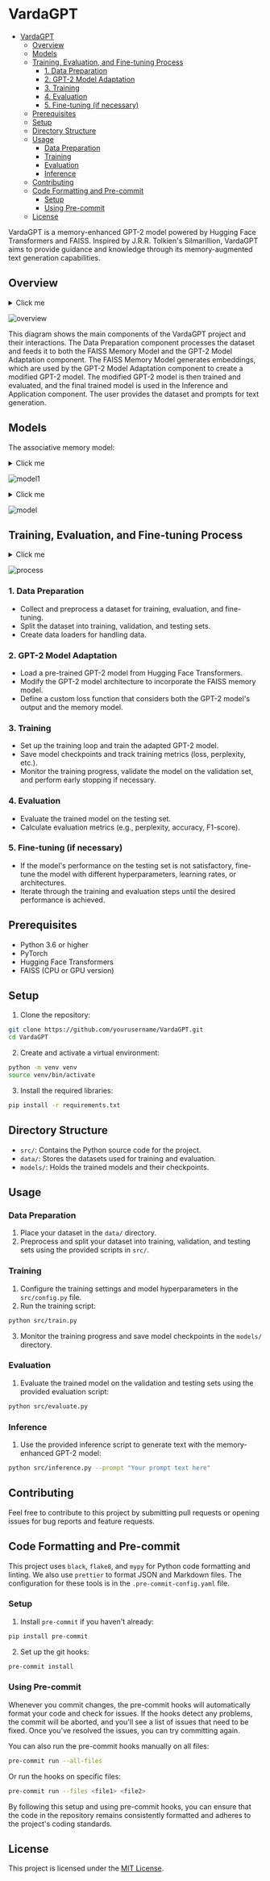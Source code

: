 # VardaGPT

<!-- START doctoc generated TOC please keep comment here to allow auto update -->
<!-- DON'T EDIT THIS SECTION, INSTEAD RE-RUN doctoc TO UPDATE -->

- [VardaGPT](#vardagpt)
  - [Overview](#overview)
  - [Models](#models)
  - [Training, Evaluation, and Fine-tuning Process](#training-evaluation-and-fine-tuning-process)
    - [1. Data Preparation](#1-data-preparation)
    - [2. GPT-2 Model Adaptation](#2-gpt-2-model-adaptation)
    - [3. Training](#3-training)
    - [4. Evaluation](#4-evaluation)
    - [5. Fine-tuning (if necessary)](#5-fine-tuning-if-necessary)
  - [Prerequisites](#prerequisites)
  - [Setup](#setup)
  - [Directory Structure](#directory-structure)
  - [Usage](#usage)
    - [Data Preparation](#data-preparation)
    - [Training](#training)
    - [Evaluation](#evaluation)
    - [Inference](#inference)
  - [Contributing](#contributing)
  - [Code Formatting and Pre-commit](#code-formatting-and-pre-commit)
    - [Setup](#setup-1)
    - [Using Pre-commit](#using-pre-commit)
  - [License](#license)

<!-- END doctoc generated TOC please keep comment here to allow auto update -->

VardaGPT is a memory-enhanced GPT-2 model powered by Hugging Face Transformers
and FAISS. Inspired by J.R.R. Tolkien's Silmarillion, VardaGPT aims to provide
guidance and knowledge through its memory-augmented text generation
capabilities.

## Overview

<details>
  <summary>Click me</summary>

```plantuml
@startuml
!define AWSPUML https://raw.githubusercontent.com/awslabs/aws-icons-for-plantuml/v14.0

actor User

skinparam component {
  BackgroundColor<<Data Preparation>> LightSkyBlue
  BackgroundColor<<FAISS Memory>> Plum
  BackgroundColor<<GPT-2 Adaptation>> LightGreen
  BackgroundColor<<Training>> LightSalmon
  BackgroundColor<<Inference>> LightCoral
  BorderColor Black
  FontName Arial
}

package "VardaGPT" {
  [Data Preparation]<<Data Preparation>> --> [FAISS Memory]<<FAISS Memory>>
  [Data Preparation]<<Data Preparation>> --> [GPT-2 Adaptation]<<GPT-2 Adaptation>>

  [FAISS Memory]<<FAISS Memory>> --> [GPT-2 Adaptation]<<GPT-2 Adaptation>>
  [GPT-2 Adaptation]<<GPT-2 Adaptation>> --> [Training]<<Training>>

  [Training]<<Training>> --> [Inference]<<Inference>>
  [FAISS Memory]<<FAISS Memory>> --> [Inference]<<Inference>>

  User --> [Data Preparation]<<Data Preparation>> : Dataset
  User --> [Inference]<<Inference>> : Prompts
}

@enduml
```

</details>

![overview](./assets/README.svg)

This diagram shows the main components of the VardaGPT project and their
interactions. The Data Preparation component processes the dataset and feeds it
to both the FAISS Memory Model and the GPT-2 Model Adaptation component. The
FAISS Memory Model generates embeddings, which are used by the GPT-2 Model
Adaptation component to create a modified GPT-2 model. The modified GPT-2 model
is then trained and evaluated, and the final trained model is used in the
Inference and Application component. The user provides the dataset and prompts
for text generation.

## Models

The associative memory model:

<details>
  <summary>Click me</summary>

```plantuml
@startuml

rectangle "Input Vectors" as input #b3e0ff
rectangle "Memory" as memory #f2d7b9
rectangle "Concatenated Input" as concatenated_input #f6e3c6
rectangle "Fully Connected Layer (fc)" as fc #e5ebf0
rectangle "GPT-2 Transformer" as transformer #c6e0b4
rectangle "GPT-2 LM Head" as lm_head #c9daf8
rectangle "Fully Connected Layer\n(fc_storable_vector)" as fc_storable_vector #c9daf8
rectangle "Fully Connected Layer\n(fc_store_decision)" as fc_store_decision #c9daf8

input -down-> memory : Perform search in memory
memory -down-> concatenated_input : Concatenate search results with input vectors
concatenated_input -down-> fc : Apply fully connected layer (fc)
fc -down-> transformer : Pass through GPT-2 transformer
transformer -down-> lm_head : Apply GPT-2 lm_head
transformer -right-> fc_storable_vector : Apply fully connected layer (fc_storable_vector)
transformer -right-> fc_store_decision : Apply fully connected layer (fc_store_decision)

note right of fc_storable_vector: Calculate storable vector\n and store decision
note right of fc_store_decision: Store the storable_vector in\n the associative memory if\n the store_decision is affirmative
note bottom of lm_head: Return logits

@enduml

```

</details>

![model1](./assets/README_001.svg)

<details>
  <summary>Click me</summary>

```plantuml
@startuml
title Forward Function

!define Tensor(t,d) t + " (" + d + ")"
!define DEVICE "device"

actor "input_vectors" as input_vectors
actor "memory_input" as memory_input

note right of input_vectors
  Tensor:
  (batch_size, seq_len, embedding_dim)
end note

note right of memory_input
  Tensor (optional):
  (batch_size, seq_len, embedding_dim)
end note

input_vectors -> DEVICE
memory_input -> DEVICE

DEVICE -> "search(memory_input)" as search
search --> "indices, distances" as search_result
note right of search_result
  Tensors:
  indices: (batch_size, seq_len, num_search_results)
  distances: (batch_size, seq_len, num_search_results)
end note

search_result -> "get_all_embeddings()" as all_embeddings
note right of all_embeddings
  Tensor:
  (memory_size, embedding_dim)
end note

all_embeddings -> "search_results" as search_results
note right of search_results
  Tensor:
  (batch_size, seq_len, search_results_dim)
end note

search_results --> "concatenate(input_vectors, search_results)" as concatenated_input
note right of concatenated_input
  Tensor:
  (batch_size, seq_len, embedding_dim + search_results_dim)
end note

concatenated_input --> "self.fc(concatenated_input)" as fc_output
note right of fc_output
  Tensor:
  (batch_size, seq_len, embedding_dim)
end note

fc_output --> "self.gpt2_model.transformer(inputs_embeds=input_vectors)" as transformer_outputs
transformer_outputs --> "hidden_states" as hidden_states
note right of hidden_states
  Tensor:
  (batch_size, seq_len, embedding_dim)
end note

hidden_states --> "self.gpt2_model.lm_head(hidden_states)" as logits
note right of logits
  Tensor:
  (batch_size, seq_len, vocab_size)
end note

hidden_states --> "self.fc_storable_vector(hidden_states)" as storable_vector
note right of storable_vector
  Tensor:
  (batch_size, seq_len, memory_dim)
end note

hidden_states --> "self.fc_store_decision(hidden_states)" as store_decision
note right of store_decision
  Tensor:
  (batch_size, seq_len, 1)
end note

hidden_states --> "self.fc_delete_decision(hidden_states)" as delete_decision
note right of delete_decision
  Tensor:
  (batch_size, seq_len, num_search_results)
end note

hidden_states --> "self.fc_deletable_vector(hidden_states)" as deletable_vector
note right of deletable_vector
  Tensor:
  (batch_size, seq_len, memory_dim)
end note

storable_vector --> "self.memory.add(storable_vector_to_store)" as add_memory

deletable_vector --> "calculate L2 distances" as l2_distances
note right of l2_distances
  Tensor:
  (batch_size, num_search_results)
end note

l2_distances --> "threshold comparison" as threshold_comparison
note right of threshold_comparison
  Tensor (bool):
  (batch_size, num_search_results)
end note

threshold_comparison --> "self.memory.remove(indices_to_delete_flat)" as remove_memory

logits --> "return logits" as return_logits

@enduml
```

</details>

![model](./assets/README_002.svg)

## Training, Evaluation, and Fine-tuning Process

<details>
  <summary>Click me</summary>

```plantuml
@startuml

skinparam activity {
  BackgroundColor LightSkyBlue
  BorderColor Black
  FontName Arial
}

start

:Data Preparation;

partition "FAISS Memory Model" {
  :Create FAISS Index;
  :Encode and Decode Text Data;
  :Test FAISS Index;
}

partition "GPT-2 Model Adaptation" {
  :Load Pre-trained GPT-2 Model;
  :Modify GPT-2 Architecture;
  :Define Custom Loss Function;
}

partition "Training" {
  :Train Adapted GPT-2 Model;
  :Save Model Checkpoints;
}

partition "Evaluation" {
  :Evaluate Model on Testing Set;
  :Calculate Metrics;
}

if (Fine-tuning needed?) then (Yes)
  partition "Fine-tuning" {
    :Adjust Hyperparameters;
    :Iterate Training and Evaluation;
  }
endif

partition "Inference and Application" {
  :Inference Function;
  :API or Interface;
}

stop

@enduml
```

</details>

![process](./assets/README_003.svg)

### 1. Data Preparation

- Collect and preprocess a dataset for training, evaluation, and fine-tuning.
- Split the dataset into training, validation, and testing sets.
- Create data loaders for handling data.

### 2. GPT-2 Model Adaptation

- Load a pre-trained GPT-2 model from Hugging Face Transformers.
- Modify the GPT-2 model architecture to incorporate the FAISS memory model.
- Define a custom loss function that considers both the GPT-2 model's output and
  the memory model.

### 3. Training

- Set up the training loop and train the adapted GPT-2 model.
- Save model checkpoints and track training metrics (loss, perplexity, etc.).
- Monitor the training progress, validate the model on the validation set, and
  perform early stopping if necessary.

### 4. Evaluation

- Evaluate the trained model on the testing set.
- Calculate evaluation metrics (e.g., perplexity, accuracy, F1-score).

### 5. Fine-tuning (if necessary)

- If the model's performance on the testing set is not satisfactory, fine-tune
  the model with different hyperparameters, learning rates, or architectures.
- Iterate through the training and evaluation steps until the desired
  performance is achieved.

## Prerequisites

- Python 3.6 or higher
- PyTorch
- Hugging Face Transformers
- FAISS (CPU or GPU version)

## Setup

1. Clone the repository:

```bash
git clone https://github.com/yourusername/VardaGPT.git
cd VardaGPT
```

2. Create and activate a virtual environment:

```bash
python -m venv venv
source venv/bin/activate
```

3. Install the required libraries:

```bash
pip install -r requirements.txt
```

## Directory Structure

- `src/`: Contains the Python source code for the project.
- `data/`: Stores the datasets used for training and evaluation.
- `models/`: Holds the trained models and their checkpoints.

## Usage

### Data Preparation

1. Place your dataset in the `data/` directory.
2. Preprocess and split your dataset into training, validation, and testing sets
   using the provided scripts in `src/`.

### Training

1. Configure the training settings and model hyperparameters in the
   `src/config.py` file.
2. Run the training script:

```bash
python src/train.py
```

3. Monitor the training progress and save model checkpoints in the `models/`
   directory.

### Evaluation

1. Evaluate the trained model on the validation and testing sets using the
   provided evaluation script:

```bash
python src/evaluate.py
```

### Inference

1. Use the provided inference script to generate text with the memory-enhanced
   GPT-2 model:

```bash
python src/inference.py --prompt "Your prompt text here"
```

## Contributing

Feel free to contribute to this project by submitting pull requests or opening
issues for bug reports and feature requests.

## Code Formatting and Pre-commit

This project uses `black`, `flake8`, and `mypy` for Python code formatting and
linting. We also use `prettier` to format JSON and Markdown files. The
configuration for these tools is in the `.pre-commit-config.yaml` file.

### Setup

1. Install `pre-commit` if you haven't already:

```bash
pip install pre-commit
```

2. Set up the git hooks:

```bash
pre-commit install
```

### Using Pre-commit

Whenever you commit changes, the pre-commit hooks will automatically format your
code and check for issues. If the hooks detect any problems, the commit will be
aborted, and you'll see a list of issues that need to be fixed. Once you've
resolved the issues, you can try committing again.

You can also run the pre-commit hooks manually on all files:

```bash
pre-commit run --all-files
```

Or run the hooks on specific files:

```bash
pre-commit run --files <file1> <file2>
```

By following this setup and using pre-commit hooks, you can ensure that the code
in the repository remains consistently formatted and adheres to the project's
coding standards.

## License

This project is licensed under the [MIT License](LICENSE).
